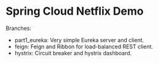 # Spring Cloud Netflix Demo

Branches:

* part1_eureka: Very simple Eureka server and client.
* feign: Feign and Ribbon for load-balanced REST client.
* hystrix: Circuit breaker and hystrix dashboard.
